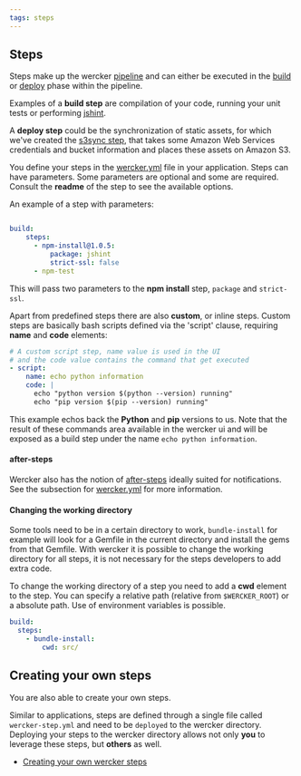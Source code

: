 ```yaml
---
tags: steps
---
```


## Steps

Steps make up the wercker
[pipeline](/learn/pipelines/introduction.html) and can either be
executed in the [build](/learn/build/introduction.html) or
[deploy](/learn/deploy/introduction.html) phase within the pipeline.

Examples of a **build step** are compilation of your code, running your
unit tests or performing
[jshint](https://github.com/wercker/step-jshint/).

A **deploy step** could be the synchronization of static assets, for
which we've created the [s3sync step](https://github.com/wercker/step-s3sync/),
that takes some Amazon Web Services credentials and bucket information and
places these assets on Amazon S3.

You define your steps in the [wercker.yml](/docs/wercker-yml/creating-a-yml.html) file
in your application. Steps can have parameters. Some parameters are
optional and some are required. Consult the **readme** of the step to see the
available options.

An example of a step with parameters:

```yaml

build:
    steps:
      - npm-install@1.0.5:
          package: jshint
          strict-ssl: false
      - npm-test

```

This will pass two parameters to the **npm install** step, `package` and `strict-ssl`.

Apart from predefined steps there are also **custom**, or inline
steps. Custom steps are basically bash scripts defined via the 'script' clause,
requiring **name** and **code** elements:

```yaml
# A custom script step, name value is used in the UI
# and the code value contains the command that get executed
- script:
    name: echo python information
    code: |
      echo "python version $(python --version) running"
      echo "pip version $(pip --version) running"
```

This example echos back the **Python** and **pip** versions to us. Note
that the result of these commands area available in the wercker ui and
will be exposed as a build step under the name `echo python
information`.

#### after-steps

Wercker also has the notion of [after-steps](/docs/steps/after-steps.html) ideally suited for notifications. See the subsection for [wercker.yml](/docs/wercker-yml/creating-a-yml.html) for more information.

#### Changing the working directory

Some tools need to be in a certain directory to work, `bundle-install` for example will look for a Gemfile in the current directory and install the gems from that Gemfile. With wercker it is possible to change the working directory for all steps, it is not necessary for the steps developers to add extra code.

To change the working directory of a step you need to add a **cwd** element to the step. You can specify a relative path (relative from `$WERCKER_ROOT`) or a absolute path. Use of environment variables is possible.

```yaml
build:
  steps:
    - bundle-install:
        cwd: src/
```

## Creating your own steps

You are also able to create your own steps.

Similar to applications, steps are defined through a single file called
`wercker-step.yml` and need to be `deployed` to the wercker directory.
Deploying your steps to the wercker directory allows not only **you** to
leverage these steps, but **others** as well.


* [Creating your own wercker steps](/docs/steps/creating-steps.html)

